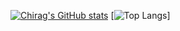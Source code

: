 [![Chirag's GitHub stats](https://github-readme-stats.vercel.app/api?username=PRONGS-CHIRAG&theme=highcontrast&include_all_commits=true)](https://github.com/anuraghazra/github-readme-stats)
[![Top Langs](https://github-readme-stats.vercel.app/api/top-langs/?username=PRONGS-CHIRAG&langs_count=8&theme=onedark&layout=compact)]

